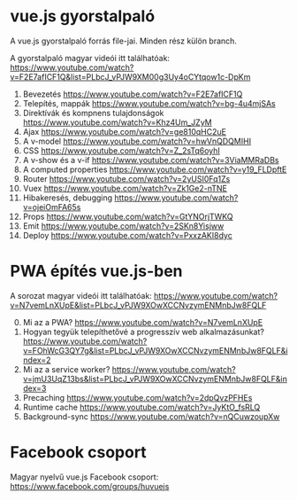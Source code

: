 # vue.js gyorstalpaló

A vue.js gyorstalpaló forrás file-jai. Minden rész külön branch.

A gyorstalpaló magyar videói itt találhatóak: https://www.youtube.com/watch?v=F2E7afICF1Q&list=PLbcJ_vPJW9XM00g3Uy4oCYtqow1c-DpKm


1. Bevezetés https://www.youtube.com/watch?v=F2E7afICF1Q
2. Telepítés, mappák https://www.youtube.com/watch?v=bg-4u4mjSAs
3. Direktívák és kompnens tulajdonságok https://www.youtube.com/watch?v=Khz4Um_JZyM
4. Ajax https://www.youtube.com/watch?v=ge810qHC2uE
5. A v-model https://www.youtube.com/watch?v=hwVnQDQMIHI
6. CSS https://www.youtube.com/watch?v=Z_2sTq6oyhI
7. A v-show és a v-if https://www.youtube.com/watch?v=3ViaMMRaDBs
8. A computed properties https://www.youtube.com/watch?v=y19_FLDpftE
9. Router https://www.youtube.com/watch?v=2yUSI0Fq1Zs
10. Vuex https://www.youtube.com/watch?v=Zk1Ge2-nTNE
11. Hibakeresés, debugging https://www.youtube.com/watch?v=ojeiOmFA65s
12. Props https://www.youtube.com/watch?v=GtYNOrjTWKQ
13. Emit https://www.youtube.com/watch?v=2SKn8Yisjww
14. Deploy https://www.youtube.com/watch?v=PxxzAKI8dyc

# PWA építés vue.js-ben

A sorozat magyar videói itt találhatóak: https://www.youtube.com/watch?v=N7vemLnXUpE&list=PLbcJ_vPJW9XOwXCCNvzymENMnbJw8FQLF

0. Mi az a PWA? https://www.youtube.com/watch?v=N7vemLnXUpE
1. Hogyan tegyük telepíthetővé a progresszív web alkalmazásunkat? https://www.youtube.com/watch?v=FOhWcG3QY7g&list=PLbcJ_vPJW9XOwXCCNvzymENMnbJw8FQLF&index=2
2. Mi az a service worker? https://www.youtube.com/watch?v=jmU3UqZ13bs&list=PLbcJ_vPJW9XOwXCCNvzymENMnbJw8FQLF&index=3
3. Precaching https://www.youtube.com/watch?v=2dpQvzPFHEs
4. Runtime cache https://www.youtube.com/watch?v=JyKtO_fsRLQ
5. Background-sync https://www.youtube.com/watch?v=nQCuwzoupXw

# Facebook csoport

Magyar nyelvű vue.js Facebook csoport: https://www.facebook.com/groups/huvuejs

